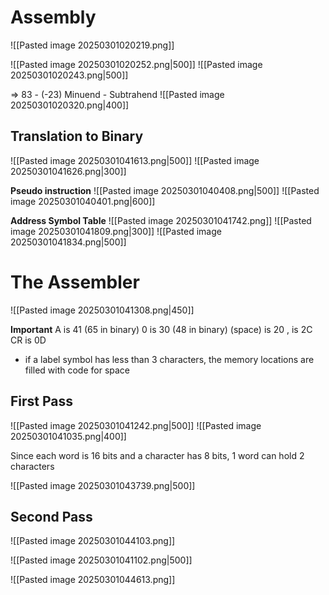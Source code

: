 # Assembly

![[Pasted image 20250301020219.png]]

![[Pasted image 20250301020252.png|500]]
![[Pasted image 20250301020243.png|500]]

=> 83 - (-23)
Minuend - Subtrahend
![[Pasted image 20250301020320.png|400]]

## Translation to Binary

![[Pasted image 20250301041613.png|500]]
![[Pasted image 20250301041626.png|300]]

**Pseudo instruction**
![[Pasted image 20250301040408.png|500]]
![[Pasted image 20250301040401.png|600]]

**Address Symbol Table**
![[Pasted image 20250301041742.png]]
![[Pasted image 20250301041809.png|300]]
![[Pasted image 20250301041834.png|500]]
# The Assembler

![[Pasted image 20250301041308.png|450]]

**Important**
A is 41 (65 in binary)
0 is 30 (48 in binary)
(space) is 20
, is 2C
CR is 0D

- if a label symbol has less than 3 characters, the memory locations are filled with code for space 
## First Pass
![[Pasted image 20250301041242.png|500]]
![[Pasted image 20250301041035.png|400]]

Since each word is 16 bits and a character has 8 bits, 1 word can hold 2 characters

![[Pasted image 20250301043739.png|500]]
## Second Pass

![[Pasted image 20250301044103.png]]

![[Pasted image 20250301041102.png|500]]

![[Pasted image 20250301044613.png]]

